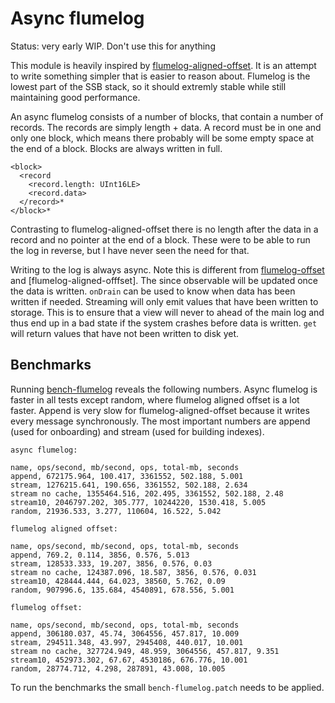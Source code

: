 # Async flumelog

Status: very early WIP. Don't use this for anything

This module is heavily inspired by [flumelog-aligned-offset]. It is an
attempt to write something simpler that is easier to reason
about. Flumelog is the lowest part of the SSB stack, so it should
extremly stable while still maintaining good performance.

An async flumelog consists of a number of blocks, that contain a
number of records. The records are simply length + data. A record must
be in one and only one block, which means there probably will be some
empty space at the end of a block. Blocks are always written in full.

```
<block>
  <record
    <record.length: UInt16LE>
    <record.data>
  </record>*
</block>*
```

Contrasting to flumelog-aligned-offset there is no length after the
data in a record and no pointer at the end of a block. These were to
be able to run the log in reverse, but I have never seen the need for
that.

Writing to the log is always async. Note this is different from
[flumelog-offset] and [flumelog-aligned-offfset]. The since observable
will be updated once the data is written. `onDrain` can be used to
know when data has been written if needed. Streaming will only emit
values that have been written to storage. This is to ensure that a
view will never to ahead of the main log and thus end up in a bad
state if the system crashes before data is written. `get` will return
values that have not been written to disk yet.

## Benchmarks

Running [bench-flumelog] reveals the following numbers. Async flumelog
is faster in all tests except random, where flumelog aligned offset is
a lot faster. Append is very slow for flumelog-aligned-offset because
it writes every message synchronously. The most important numbers are
append (used for onboarding) and stream (used for building indexes).

```
async flumelog:

name, ops/second, mb/second, ops, total-mb, seconds
append, 672175.964, 100.417, 3361552, 502.188, 5.001
stream, 1276215.641, 190.656, 3361552, 502.188, 2.634
stream no cache, 1355464.516, 202.495, 3361552, 502.188, 2.48
stream10, 2046797.202, 305.777, 10244220, 1530.418, 5.005
random, 21936.533, 3.277, 110604, 16.522, 5.042

flumelog aligned offset:

name, ops/second, mb/second, ops, total-mb, seconds
append, 769.2, 0.114, 3856, 0.576, 5.013
stream, 128533.333, 19.207, 3856, 0.576, 0.03
stream no cache, 124387.096, 18.587, 3856, 0.576, 0.031
stream10, 428444.444, 64.023, 38560, 5.762, 0.09
random, 907996.6, 135.684, 4540891, 678.556, 5.001

flumelog offset:

name, ops/second, mb/second, ops, total-mb, seconds
append, 306180.037, 45.74, 3064556, 457.817, 10.009
stream, 294511.348, 43.997, 2945408, 440.017, 10.001
stream no cache, 327724.949, 48.959, 3064556, 457.817, 9.351
stream10, 452973.302, 67.67, 4530186, 676.776, 10.001
random, 28774.712, 4.298, 287891, 43.008, 10.005
```

To run the benchmarks the small `bench-flumelog.patch` needs to be
applied.

[flumelog-aligned-offset]: https://github.com/flumedb/flumelog-aligned-offset/
[flumelog-offset]: https://github.com/flumedb/flumelog-offset/
[bench-flumelog]: https://github.com/flumedb/bench-flumelog
